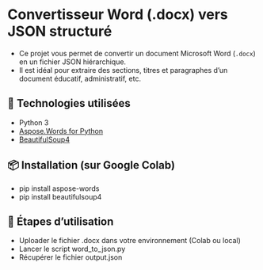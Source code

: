 # Convertisseur Word (.docx) vers JSON structuré

- Ce projet vous permet de convertir un document Microsoft Word (`.docx`) en un fichier JSON hiérarchique. 
- Il est idéal pour extraire des sections, titres et paragraphes d’un document éducatif, administratif, etc.

## 🔧 Technologies utilisées
- Python 3
- [Aspose.Words for Python](https://products.aspose.com/words/python-net/)
- [BeautifulSoup4](https://www.crummy.com/software/BeautifulSoup/)

## 📦 Installation (sur Google Colab)

- pip install aspose-words
- pip install beautifulsoup4

## 🚀 Étapes d’utilisation

- Uploader le fichier .docx dans votre environnement (Colab ou local)
- Lancer le script word_to_json.py
- Récupérer le fichier output.json
